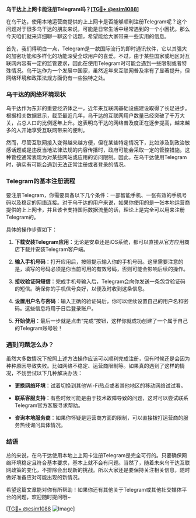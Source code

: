 **乌干达上上网卡能注册Telegram吗？[[TG💪+ @esim1088](https://t.me/s/esim1088)]**

在乌干达，使用本地运营商提供的上上网卡是否能够顺利注册Telegram呢？这个问题对于很多乌干达的朋友来说，可能是日常生活中经常遇到的一个小困扰。那么今天咱们就来详细聊一聊这个话题，希望能给大家带来一些实用的信息。

首先，我们得明白一点，Telegram是一款国际流行的即时通讯软件，它以其强大的加密功能和多样化的功能深受全球用户的喜爱。不过，由于某些国家或地区对互联网内容有一定的监管要求，因此在使用Telegram时可能会遇到一些限制或者特殊情况。乌干达作为一个发展中国家，虽然近年来互联网普及率有了显著提升，但网络环境和政策法规方面仍有一些独特之处。

### 乌干达的网络环境现状

乌干达作为东非的重要经济体之一，近年来互联网基础设施建设取得了长足进步。根据相关数据显示，截至最近几年，乌干达的互联网用户数量已经突破了千万大关，占总人口的比例逐年上升。这表明乌干达的网络普及度正在逐步提高，越来越多的人开始享受互联网带来的便利。

然而，尽管互联网接入变得越来越方便，但在某些特定情况下，比如涉及到政治敏感话题或是违反当地法律法规的内容传播时，政府可能会采取一定的管控措施。这种管控通常表现为对某些网站或应用的访问限制。因此，在乌干达使用Telegram时，确实有可能会遇到无法正常注册或者登录的情况。

### Telegram的基本注册流程

要注册Telegram，你需要具备以下几个条件：一部智能手机、一张有效的手机号码以及稳定的网络连接。对于乌干达的用户来说，如果你使用的是一张本地运营商提供的上上网卡，并且该卡支持国际数据流量的话，理论上是完全可以用来注册Telegram的。

具体的操作步骤如下：

1. **下载安装Telegram应用**：无论是安卓还是iOS系统，都可以直接从官方应用商店下载并安装Telegram客户端。
   
2. **输入手机号码**：打开应用后，按照提示输入你的手机号码。这里需要注意的是，填写的号码必须是你当前可用的有效号码，否则可能会影响后续的操作。

3. **接收验证码短信**：完成手机号输入后，Telegram会向你发送一条包含验证码的短信。确保你的手机信号良好，以便及时收到这条信息。

4. **设置用户名与密码**：输入正确的验证码后，你可以继续设置自己的用户名和密码。这些信息将用于日后登录账户。

5. **开始使用**：最后一步就是点击“完成”按钮，这样你就成功创建了一个属于自己的Telegram账号啦！

### 遇到问题怎么办？

虽然大多数情况下按照上述方法操作应该可以顺利完成注册，但有时候还是会因为种种原因导致失败。比如网络不稳定、运营商限制等。如果真的遇到了这样的情况，不妨尝试以下几种解决办法：

- **更换网络环境**：试着切换到其他Wi-Fi热点或者其他地区的移动网络试试看。
  
- **联系客服支持**：有些时候可能是由于技术故障导致的问题，这时可以尝试联系Telegram官方客服寻求帮助。

- **咨询本地服务商**：如果你怀疑是运营商方面的限制，可以直接拨打运营商的服务热线询问具体情况。

### 结语

总的来说，在乌干达使用本地上上网卡注册Telegram是完全可行的。只要确保网络环境稳定且符合基本要求，基本上就不会有问题。当然了，随着未来乌干达互联网政策的变化，不排除会出现新的挑战。所以大家还是要保持关注相关信息，随时做好准备应对可能出现的新情况。

希望这篇文章能对你有所帮助！如果你还有其他关于Telegram或其他社交媒体平台的问题，欢迎随时提问哦~

[[TG💪+ @esim1088](https://t.me/s/esim1088) ![Image](https://i.postimg.cc/4NQfJmqS/Snipaste-2025-05-13-00-14-12.png)]